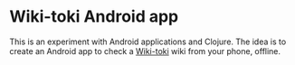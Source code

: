 Wiki-toki Android app
=====================

This is an experiment with Android applications and Clojure. The idea
is to create an Android app to check a
[Wiki-toki](https://github.com/emanchado/Wiki-toki) wiki from your
phone, offline.
